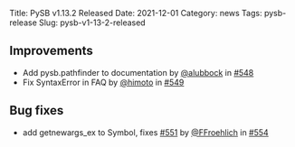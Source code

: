 Title: PySB v1.13.2 Released
Date: 2021-12-01
Category: news
Tags: pysb-release
Slug: pysb-v1-13-2-released

## Improvements
* Add pysb.pathfinder to documentation by [@alubbock](https://github.com/alubbock) in [#548](https://github.com/pysb/pysb/pull/548)
* Fix SyntaxError in FAQ by [@himoto](https://github.com/himoto) in [#549](https://github.com/pysb/pysb/pull/549)

## Bug fixes
* add getnewargs_ex to Symbol, fixes [#551](https://github.com/pysb/pysb/pull/551) by [@FFroehlich](https://github.com/FFroehlich) in [#554](https://github.com/pysb/pysb/pull/554)

